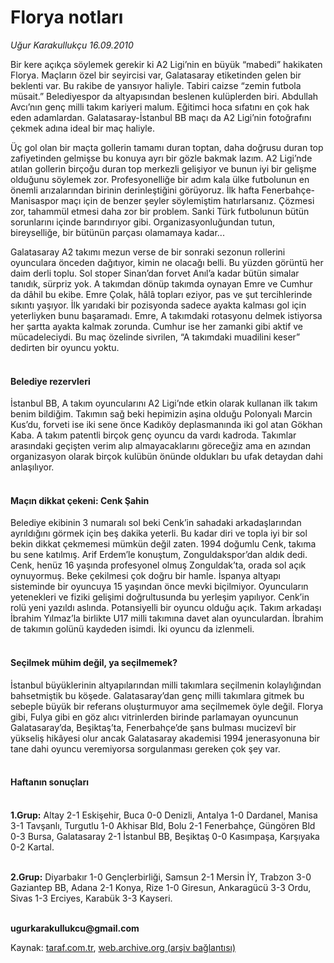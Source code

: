 # Florya notları

*Uğur Karakullukçu 16.09.2010*

<div class="yazi"><p>Bir kere açıkça söylemek gerekir ki A2 Ligi’nin en büyük “mabedi” hakikaten Florya. Maçların özel bir seyircisi var, Galatasaray etiketinden gelen bir beklenti var. Bu rakibe de yansıyor haliyle. Tabiri caizse “zemin futbola müsait.” Belediyespor da altyapısından beslenen kulüplerden biri. Abdullah Avcı’nın genç milli takım kariyeri malum. Eğitimci hoca sıfatını en çok hak eden adamlardan. Galatasaray-İstanbul BB maçı da A2 Ligi’nin fotoğrafını çekmek adına ideal bir maç haliyle.</p>
<p>Üç gol olan bir maçta gollerin tamamı duran toptan, daha doğrusu duran top zafiyetinden gelmişse bu konuya ayrı bir gözle bakmak lazım. A2 Ligi’nde atılan gollerin birçoğu duran top merkezli gelişiyor ve bunun iyi bir gelişme olduğunu söylemek zor. Profesyonelliğe bir adım kala ülke futbolunun en önemli arızalarından birinin derinleştiğini görüyoruz. İlk hafta Fenerbahçe-Manisaspor maçı için de benzer şeyler söylemiştim hatırlarsanız. Çözmesi zor, tahammül etmesi daha zor bir problem. Sanki Türk futbolunun bütün sorunlarını içinde barındırıyor gibi. Organizasyonluğundan tutun, bireyselliğe, bir bütünün parçası olamamaya kadar...</p>
<p>Galatasaray A2 takımı mezun verse de bir sonraki sezonun rollerini oyunculara önceden dağıtıyor, kimin ne olacağı belli. Bu yüzden görüntü her daim derli toplu. Sol stoper Sinan’dan forvet Anıl’a kadar bütün simalar tanıdık, sürpriz yok. A takımdan dönüp takımda oynayan Emre ve Cumhur da dâhil bu ekibe. Emre Çolak, hâlâ topları eziyor, pas ve şut tercihlerinde sıkıntı yaşıyor. İlk yarıdaki bir pozisyonda sadece ayakta kalması gol için yeterliyken bunu başaramadı. Emre, A takımdaki rotasyonu delmek istiyorsa her şartta ayakta kalmak zorunda. Cumhur ise her zamanki gibi aktif ve mücadeleciydi. Bu maç özelinde sivrilen, “A takımdaki muadilini keser” dedirten bir oyuncu yoktu.</p>
<h4><br/>Belediye rezervleri</h4>
<p>İstanbul BB, A takım oyuncularını A2 Ligi’nde etkin olarak kullanan ilk takım benim bildiğim. Takımın sağ beki hepimizin aşina olduğu Polonyalı Marcin Kus’du, forveti ise iki sene önce Kadıköy deplasmanında iki gol atan Gökhan Kaba. A takım patentli birçok genç oyuncu da vardı kadroda. Takımlar arasındaki geçişten verim alıp almayacaklarını göreceğiz ama en azından organizasyon olarak birçok kulübün önünde oldukları bu ufak detaydan dahi anlaşılıyor.</p>
<h4><br/>Maçın dikkat çekeni: Cenk Şahin</h4>
<p>Belediye ekibinin 3 numaralı sol beki Cenk’in sahadaki arkadaşlarından ayrıldığını görmek için beş dakika yeterli. Bu kadar diri ve topla iyi bir sol bekin dikkat çekmemesi mümkün değil zaten. 1994 doğumlu Cenk, takıma bu sene katılmış. Arif Erdem’le konuştum, Zonguldakspor’dan aldık dedi. Cenk, henüz 16 yaşında profesyonel olmuş Zonguldak’ta, orada sol açık oynuyormuş. Beke çekilmesi çok doğru bir hamle. İspanya altyapı sisteminde bir oyuncuya 15 yaşından önce mevki biçilmiyor. Oyuncuların yetenekleri ve fiziki gelişimi doğrultusunda bu yerleşim yapılıyor. Cenk’in rolü yeni yazıldı aslında. Potansiyelli bir oyuncu olduğu açık. Takım arkadaşı İbrahim Yılmaz’la birlikte U17 milli takımına davet alan oyunculardan. İbrahim de takımın golünü kaydeden isimdi. İki oyuncu da izlenmeli.</p>
<h4><br/>Seçilmek mühim değil, ya seçilmemek?</h4>
<p>İstanbul büyüklerinin altyapılarından milli takımlara seçilmenin kolaylığından bahsetmiştik bu köşede. Galatasaray’dan genç milli takımlara gitmek bu sebeple büyük bir referans oluşturmuyor ama seçilmemek öyle değil. Florya gibi, Fulya gibi en göz alıcı vitrinlerden birinde parlamayan oyuncunun Galatasaray’da, Beşiktaş’ta, Fenerbahçe’de şans bulması mucizevî bir yükseliş hikâyesi olur ancak Galatasaray akademisi 1994 jenerasyonuna bir tane dahi oyuncu veremiyorsa sorgulanması gereken çok şey var. </p>
<h4><br/>Haftanın sonuçları </h4>
<p><b><br/>1.Grup:</b> Altay 2-1 Eskişehir, Buca 0-0 Denizli, Antalya 1-0 Dardanel, Manisa 3-1 Tavşanlı, Turgutlu 1-0 Akhisar Bld, Bolu 2-1 Fenerbahçe, Güngören Bld 0-3 Bursa, Galatasaray 2-1 İstanbul BB, Beşiktaş 0-0 Kasımpaşa, Karşıyaka 0-2 Kartal.</p>
<p><b><br/>2.Grup:</b> Diyarbakır 1-0 Gençlerbirliği, Samsun 2-1 Mersin İY, Trabzon 3-0 Gaziantep BB, Adana 2-1 Konya, Rize 1-0 Giresun, Ankaragücü 3-3 Ordu, Sivas 1-3 Erciyes, Karabük 3-3 Kayseri.</p>
<p><b><br/>ugurkarakullukcu@gmail.com</b></p></div>

Kaynak: [taraf.com.tr](m), [web.archive.org (arşiv bağlantısı)](http://web.archive.org/web/20100918094732/http://taraf.com.tr:80/ugur-karakullukcu/makale-florya-notlari.htm)
